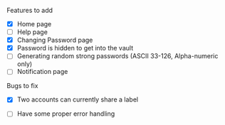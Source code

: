 Features to add
- [x] Home page
- [ ] Help page
- [x] Changing Password page
- [x] Password is hidden to get into the vault
- [ ] Generating random strong passwords (ASCII 33-126, Alpha-numeric only)
- [ ] Notification page

Bugs to fix
- [x] Two accounts can currently share a label
- [ ] Have some proper error handling

